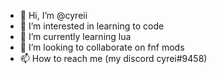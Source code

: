 - 👋 Hi, I’m @cyreii
- 👀 I’m interested in learning to code
- 🌱 I’m currently learning lua
- 💞️ I’m looking to collaborate on fnf mods
- 📫 How to reach me (my discord cyrei#9458)
